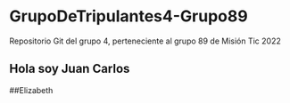 # GrupoDeTripulantes4-Grupo89
Repositorio Git del grupo 4, perteneciente al grupo 89 de Misión Tic 2022
## Hola soy Juan Carlos

##Elizabeth
